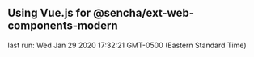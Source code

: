## Using Vue.js for @sencha/ext-web-components-modern

last run: Wed Jan 29 2020 17:32:21 GMT-0500 (Eastern Standard Time)